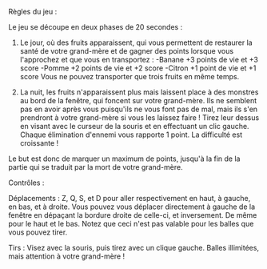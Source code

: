 Règles du jeu :

Le jeu se découpe en deux phases de 20 secondes : 
  
  1. Le jour, où des fruits apparaissent, qui vous permettent de restaurer la santé de votre grand-mère et de gagner des points lorsque vous l'approchez et que vous en transportez : 
    -Banane +3 points de vie et +3 score 
    -Pomme +2 points de vie et +2 score
    -Citron +1 point de vie et +1 score
  Vous ne pouvez transporter que trois fruits en même temps.
  
  2. La nuit, les fruits n'apparaissent plus mais laissent place à des monstres au bord de la fenêtre, qui foncent sur votre grand-mère. Ils ne semblent pas en avoir après vous puisqu'ils ne vous font pas de mal, mais ils s'en prendront à votre grand-mère si vous les laissez faire ! Tirez leur dessus en visant avec le curseur de la souris et en effectuant un clic gauche. Chaque élimination d'ennemi vous rapporte 1 point. La difficulté est croissante !

Le but est donc de marquer un maximum de points, jusqu'à la fin de la partie qui se traduit par la mort de votre grand-mère.

 Contrôles : 
 
 Déplacements : Z, Q, S, et D pour aller respectivement en haut, à gauche, en bas, et à droite. Vous pouvez vous déplacer directement à gauche de la fenêtre en dépaçant la bordure droite de celle-ci, et inversement. De même pour le haut et le bas. Notez que ceci n'est pas valable pour les balles que vous pouvez tirer.
 
 Tirs : Visez avec la souris, puis tirez avec un clique gauche. Balles illimitées, mais attention à votre grand-mère !
